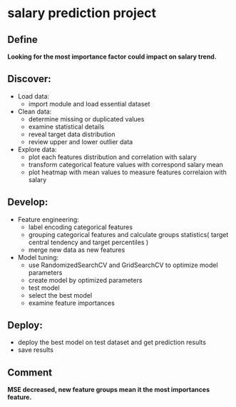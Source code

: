 # salary prediction project

## Define
**Looking for the most importance factor could impact on salary trend.**
  
## Discover:

+ Load data: 
  - import module and load essential dataset
+ Clean data: 
  - determine missing or duplicated values 
  - examine statistical details 
  - reveal target data distribution 
  - review upper and lower outlier data
+ Explore data:
  - plot each features distribution and correlation with salary
  - transform categorical feature values with correspond salary mean
  - plot heatmap with mean values to measure features correlaion with salary
    
## Develop:
+ Feature engineering:
  - label encoding categorical features 
  - grouping categorical features and calculate groups statistics( target central tendency and target percentiles ) 
  - merge new data as new features
+ Model tuning:
  - use RandomizedSearchCV and GridSearchCV to optimize model parameters 
  - create model by optimized parameters 
  - test model 
  - select the best model
  - examine feature importances
    
## Deploy:
+ deploy the best model on test dataset and get prediction results 
+ save results

## Comment
**MSE decreased, new feature groups mean it the most importances feature.**
